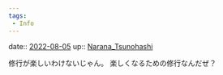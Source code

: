 ```yaml
---
tags:
 - Info
---
```


date:: [2022-08-05](../Daily_Note/2022-08-05.md)
up:: [Narana_Tsunohashi](../Bar/Novel/Nacaria/Narana_Tsunohashi.md)

修行が楽しいわけないじゃん。
楽しくなるための修行なんだぜ？